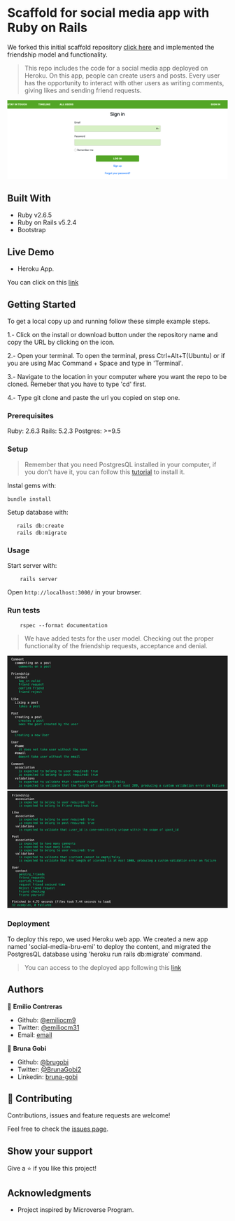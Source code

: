 # Scaffold for social media app with Ruby on Rails

We forked this initial scaffold repository [click here](https://github.com/microverseinc/ror-social-scaffold) and implemented the friendship model and functionality.

> This repo includes the code for a social media app deployed on Heroku. On this app, people can create users and posts. Every user has the opportunity to interact with other users as writing comments, giving likes and sending friend requests.

![Index](./app/assets/images/Index.png)

## Built With

- Ruby v2.6.5
- Ruby on Rails v5.2.4
- Bootstrap

## Live Demo

- Heroku App.

You can click on this [link](https://social-media-bru-emi.herokuapp.com/users/sign_in)


## Getting Started

To get a local copy up and running follow these simple example steps.

1.- Click on the install or download button under the repository name and copy the URL by clicking on the icon.

2.- Open your terminal. To open the terminal, press Ctrl+Alt+T(Ubuntu) or if you are using Mac Command + Space and type in 'Terminal'.

3.- Navigate to the location in your computer where you want the repo to be cloned. Remeber that you have to type 'cd' first.

4.- Type git clone and paste the url you copied on step one.

### Prerequisites

Ruby: 2.6.3
Rails: 5.2.3
Postgres: >=9.5

### Setup

> Remember that you need PostgresQL installed in your computer, if you don't have it, you can follow this [tutorial](https://phoenixnap.com/kb/how-to-install-postgresql-on-ubuntu) to install it.

Instal gems with:

```
bundle install
```

Setup database with:

```
   rails db:create
   rails db:migrate
```

### Usage

Start server with:

```
    rails server
```

Open `http://localhost:3000/` in your browser.

### Run tests

```
    rspec --format documentation
```

> We have added tests for the user model. Checking out the proper functionality of the friendship requests, acceptance and denial.

![Test SS](./app/assets/images/test_1.png)
![Test SS](./app/assets/images/test_2.png)

### Deployment

To deploy this repo, we used Heroku web app. We created a new app named 'social-media-bru-emi' to deploy the content, and migrated the PostgresQL database using 'heroku run rails db:migrate' command.

> You can access to the deployed app following this [link](https://social-media-bru-emi.herokuapp.com/users/sign_in)

## Authors

👤 **Emilio Contreras**

- Github: [@emiliocm9](https://github.com/emiliocm9)
- Twitter: [@emiliocm31](https://twitter.com/emiliocm31)
- Email: [email](emilio.contreras97@gmail.com)

👤 **Bruna Gobi**

- Github: [@brugobi](https://github.com/brugobi)
- Twitter: [@BrunaGobi2](https://twitter.com/BrunaGobi2)
- Linkedin: [bruna-gobi](https://www.linkedin.com/in/bruna-gobi/)

## 🤝 Contributing

Contributions, issues and feature requests are welcome!

Feel free to check the [issues page](issues/).

## Show your support

Give a ⭐️ if you like this project!

## Acknowledgments

- Project inspired by Microverse Program.

